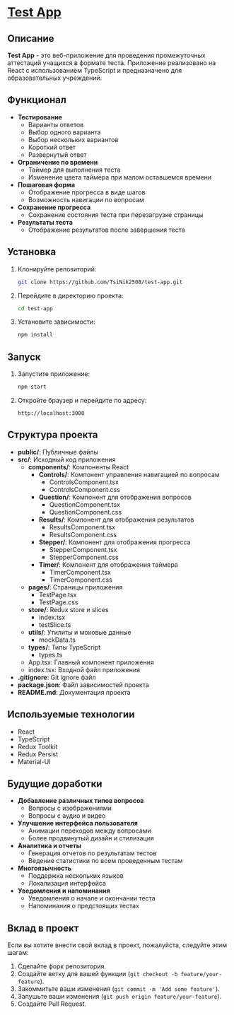 # [Test App](https://tsinik2508.github.io/test-app/)

## Описание

**Test App** - это веб-приложение для проведения промежуточных аттестаций учащихся в формате теста. Приложение реализовано на React с использованием TypeScript и предназначено для образовательных учреждений.

## Функционал

- **Тестирование**
  - Варианты ответов
  - Выбор одного варианта
  - Выбор нескольких вариантов
  - Короткий ответ
  - Развернутый ответ
- **Ограничение по времени**
  - Таймер для выполнения теста
  - Изменение цвета таймера при малом оставшемся времени
- **Пошаговая форма**
  - Отображение прогресса в виде шагов
  - Возможность навигации по вопросам
- **Сохранение прогресса**
  - Сохранение состояния теста при перезагрузке страницы
- **Результаты теста**
  - Отображение результатов после завершения теста

## Установка

1. Клонируйте репозиторий:
    ```bash
    git clone https://github.com/TsiNik2508/test-app.git
    ```
2. Перейдите в директорию проекта:
    ```bash
    cd test-app
    ```
3. Установите зависимости:
    ```bash
    npm install
    ```

## Запуск

1. Запустите приложение:
    ```bash
    npm start
    ```
2. Откройте браузер и перейдите по адресу:
    ```
    http://localhost:3000
    ```

## Структура проекта

- **public/**: Публичные файлы
- **src/**: Исходный код приложения
  - **components/**: Компоненты React
    - **Controls/**: Компонент управления навигацией по вопросам
      - ControlsComponent.tsx
      - ControlsComponent.css
    - **Question/**: Компонент для отображения вопросов
      - QuestionComponent.tsx
      - QuestionComponent.css
    - **Results/**: Компонент для отображения результатов
      - ResultsComponent.tsx
      - ResultsComponent.css
    - **Stepper/**: Компонент для отображения прогресса
      - StepperComponent.tsx
      - StepperComponent.css
    - **Timer/**: Компонент для отображения таймера
      - TimerComponent.tsx
      - TimerComponent.css
  - **pages/**: Страницы приложения
    - TestPage.tsx
    - TestPage.css
  - **store/**: Redux store и slices
    - index.tsx
    - testSlice.ts
  - **utils/**: Утилиты и моковые данные
    - mockData.ts
  - **types/**: Типы TypeScript
    - types.ts
  - App.tsx: Главный компонент приложения
  - index.tsx: Входной файл приложения
- **.gitignore**: Git ignore файл
- **package.json**: Файл зависимостей проекта
- **README.md**: Документация проекта

## Используемые технологии

- React
- TypeScript
- Redux Toolkit
- Redux Persist
- Material-UI

## Будущие доработки

- **Добавление различных типов вопросов**
  - Вопросы с изображениями
  - Вопросы с аудио и видео
- **Улучшение интерфейса пользователя**
  - Анимации переходов между вопросами
  - Более продвинутый дизайн и стилизация
- **Аналитика и отчеты**
  - Генерация отчетов по результатам тестов
  - Ведение статистики по всем проведенным тестам
- **Многоязычность**
  - Поддержка нескольких языков
  - Локализация интерфейса
- **Уведомления и напоминания**
  - Уведомления о начале и окончании теста
  - Напоминания о предстоящих тестах

## Вклад в проект

Если вы хотите внести свой вклад в проект, пожалуйста, следуйте этим шагам:

1. Сделайте форк репозитория.
2. Создайте ветку для вашей функции (`git checkout -b feature/your-feature`).
3. Закоммитьте ваши изменения (`git commit -m 'Add some feature'`).
4. Запушьте ваши изменения (`git push origin feature/your-feature`).
5. Создайте Pull Request.